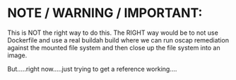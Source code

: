 # NOTE / WARNING / IMPORTANT:
This is NOT the right way to do this.
The RIGHT way would be to not use Dockerfile and use a real buildah build where we can
run oscap remediation against the mounted file system and then close up the file system
into an image.

But.....right now.....just trying to get a reference working....

